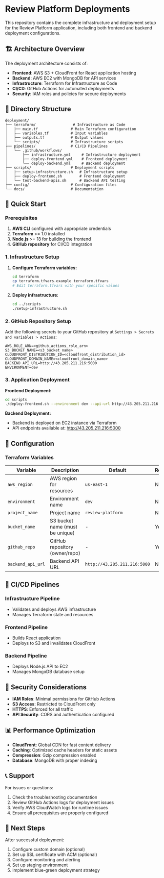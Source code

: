 # Review Platform Deployments

This repository contains the complete infrastructure and deployment setup for the Review Platform application, including both frontend and backend deployment configurations.

## 🏗️ Architecture Overview

The deployment architecture consists of:

- **Frontend**: AWS S3 + CloudFront for React application hosting
- **Backend**: AWS EC2 with MongoDB for API services
- **Infrastructure**: Terraform for Infrastructure as Code
- **CI/CD**: GitHub Actions for automated deployments
- **Security**: IAM roles and policies for secure deployments

## 📁 Directory Structure

```
deployment/
├── terraform/                 # Infrastructure as Code
│   ├── main.tf               # Main Terraform configuration
│   ├── variables.tf          # Input variables
│   ├── outputs.tf            # Output values
│   └── scripts/              # Infrastructure scripts
├── pipelines/                # CI/CD Pipelines
│   └── .github/workflows/
│       ├── infrastructure.yml     # Infrastructure deployment
│       ├── deploy-frontend.yml    # Frontend deployment
│       └── deploy-backend.yml     # Backend deployment
├── scripts/                  # Deployment scripts
│   ├── setup-infrastructure.sh   # Infrastructure setup
│   ├── deploy-frontend.sh        # Frontend deployment
│   └── test-backend-apis.sh      # Backend API testing
├── config/                   # Configuration files
└── docs/                     # Documentation
```

## 🚀 Quick Start

### Prerequisites

1. **AWS CLI** configured with appropriate credentials
2. **Terraform** >= 1.0 installed
3. **Node.js** >= 18 for building the frontend
4. **GitHub repository** for CI/CD integration

### 1. Infrastructure Setup

1. **Configure Terraform variables:**
   ```bash
   cd terraform
   cp terraform.tfvars.example terraform.tfvars
   # Edit terraform.tfvars with your specific values
   ```

2. **Deploy infrastructure:**
   ```bash
   cd ../scripts
   ./setup-infrastructure.sh
   ```

### 2. GitHub Repository Setup

Add the following secrets to your GitHub repository at `Settings > Secrets and variables > Actions`:

```
AWS_ROLE_ARN=<github_actions_role_arn>
S3_BUCKET_NAME=<s3_bucket_name>
CLOUDFRONT_DISTRIBUTION_ID=<cloudfront_distribution_id>
CLOUDFRONT_DOMAIN_NAME=<cloudfront_domain_name>
BACKEND_API_URL=http://43.205.211.216:5000
ENVIRONMENT=dev
```

### 3. Application Deployment

**Frontend Deployment:**
```bash
cd scripts
./deploy-frontend.sh --environment dev --api-url http://43.205.211.216:5000
```

**Backend Deployment:**
- Backend is deployed on EC2 instance via Terraform
- API endpoints available at: http://43.205.211.216:5000

## 🔧 Configuration

### Terraform Variables

| Variable | Description | Default | Required |
|----------|-------------|---------|----------|
| `aws_region` | AWS region for resources | `us-east-1` | No |
| `environment` | Environment name | `dev` | No |
| `project_name` | Project name | `review-platform` | No |
| `bucket_name` | S3 bucket name (must be unique) | - | Yes |
| `github_repo` | GitHub repository (owner/repo) | - | Yes |
| `backend_api_url` | Backend API URL | `http://43.205.211.216:5000` | No |

## 🔄 CI/CD Pipelines

### Infrastructure Pipeline
- Validates and deploys AWS infrastructure
- Manages Terraform state and resources

### Frontend Pipeline
- Builds React application
- Deploys to S3 and invalidates CloudFront

### Backend Pipeline
- Deploys Node.js API to EC2
- Manages MongoDB database setup

## 🔐 Security Considerations

- **IAM Roles**: Minimal permissions for GitHub Actions
- **S3 Access**: Restricted to CloudFront only
- **HTTPS**: Enforced for all traffic
- **API Security**: CORS and authentication configured

## 📊 Performance Optimization

- **CloudFront**: Global CDN for fast content delivery
- **Caching**: Optimized cache headers for static assets
- **Compression**: Gzip compression enabled
- **Database**: MongoDB with proper indexing

## 📞 Support

For issues or questions:
1. Check the troubleshooting documentation
2. Review GitHub Actions logs for deployment issues
3. Verify AWS CloudWatch logs for runtime issues
4. Ensure all prerequisites are properly configured

## 🚀 Next Steps

After successful deployment:
1. Configure custom domain (optional)
2. Set up SSL certificate with ACM (optional)
3. Configure monitoring and alerting
4. Set up staging environment
5. Implement blue-green deployment strategy
